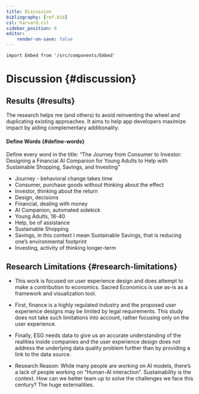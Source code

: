```yaml
---
title: Discussion
bibliography: [ref.bib]
csl: harvard.csl
sidebar_position: 6
editor:
    render-on-save: false
---
```


``` mdx-code-block
import Embed from '/src/components/Embed'
```

# Discussion {#discussion}

## Results {#results}

The research helps me (and others) to avoid reinventing the wheel and duplicating existing approaches. It aims to help app developers maximize impact by aiding complementary additionality.

#### Define Words {#define-words}

Define every word in the title: “The Journey from Consumer to Investor: Designing a Financial AI Companion for Young Adults to Help with Sustainable Shopping, Savings, and Investing”

-   Journey - behavioral change takes time
-   Consumer, purchase goods without thinking about the effect
-   Investor, thinking about the return
-   Design, decisions
-   Financial, dealing with money
-   AI Companion, automated sidekick
-   Young Adults, 18-40
-   Help, be of assistance
-   Sustainable Shopping
-   Savings, in this context I mean Sustainable Savings, that is reducing one’s environmental footprint
-   Investing, activity of thinking longer-term

## Research Limitations {#research-limitations}

-   This work is focused on user experience design and does attempt to make a contribution to economics. Sacred Economics is use as-is as a framework and visualization tool.

-   First, finance is a highly regulated industry and the proposed user experience designs may be limited by legal requirements. This study does not take such limitations into account, rather focusing only on the user experience.

-   Finally, ESG needs data to give us an accurate understanding of the realities inside companies and the user experience design does not address the underlying data quality problem further than by providing a link to the data source.

-   Research Reason: While many people are working on AI models, there’s a lack of people working on “Human-AI interaction”. Sustainability is the context. How can we better team up to solve the challenges we face this century? The huge externalities.
